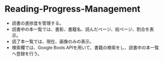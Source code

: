 # Reading-Progress-Management
- 読書の進捗度を管理する。  
- 読書中の本一覧では、書影、書籍名、読んだページ、総ページ、割合を表示。
- 読了本一覧では、現在、画像のみの表示。
- 検索欄では、Google Bools APIを用いて、書籍の検索をし、読書中の本一覧へ登録を行う。

